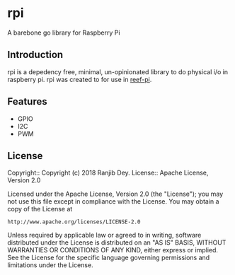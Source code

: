# rpi

A barebone go library for Raspberry Pi

## Introduction

rpi is a depedency free, minimal, un-opinionated library to do physical i/o in raspberry pi.
rpi was created to for use in [reef-pi](http://reef-pi.com).


## Features

- GPIO
- I2C
- PWM


## License

Copyright:: Copyright (c) 2018 Ranjib Dey.
License:: Apache License, Version 2.0

Licensed under the Apache License, Version 2.0 (the "License");
you may not use this file except in compliance with the License.
You may obtain a copy of the License at

    http://www.apache.org/licenses/LICENSE-2.0

Unless required by applicable law or agreed to in writing, software
distributed under the License is distributed on an "AS IS" BASIS,
WITHOUT WARRANTIES OR CONDITIONS OF ANY KIND, either express or implied.
See the License for the specific language governing permissions and
limitations under the License.
